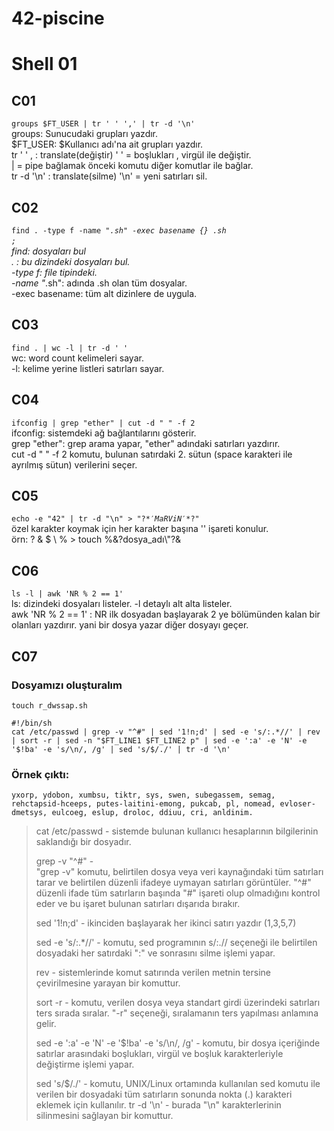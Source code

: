 # 42-piscine

# Shell 01
## C01
<code>groups $FT_USER | tr ' ' ',' | tr -d '\n'</code>  <br>
groups: Sunucudaki grupları yazdır. <br>
$FT_USER: $Kullanıcı adı'na ait grupları yazdır.<br>
tr ' ' , : translate(değiştir) ' ' = boşlukları , virgül ile değiştir.<br>
| = pipe bağlamak önceki komutu diğer komutlar ile bağlar.<br>
tr -d '\n' : translate(silme) '\n' = yeni satırları sil.<br>

## C02 <br>
<code>find . -type f -name "*.sh" -exec basename {} .sh \;</code><br>
find: dosyaları bul<br>
. : bu dizindeki dosyaları bul.<br>
-type f: file tipindeki.<br>
-name "*.sh": adında .sh olan tüm dosyalar.<br>
-exec basename: tüm alt dizinlere de uygula.<br>

## C03 <br>
<code>find . | wc -l | tr -d ' '</code> <br>
wc: word count kelimeleri sayar. <br>
-l: kelime yerine listleri satırları sayar. <br>

## C04
<code>ifconfig | grep "ether" | cut -d " " -f 2</code> <br>
ifconfig: sistemdeki ağ bağlantılarını gösterir. <br>
grep "ether": grep arama yapar, "ether" adındaki satırları yazdırır. <br>
cut -d " " -f 2 komutu, bulunan satırdaki 2. sütun (space karakteri ile ayrılmış sütun) verilerini seçer. <br>

## C05
<code>echo -e "42" | tr -d "\n" > "\?$*'MaRViN'*$?\"</code> <br>
özel karakter koymak için her karakter başına '\' işareti konulur.<br>
örn: \? \& \$ \\ \% > touch \%\&\?dosya_adı\\\"\?\&

## C06
<code>ls -l | awk 'NR % 2 == 1'</code> <br>
ls: dizindeki dosyaları listeler. -l detaylı alt alta listeler. <br>
awk 'NR % 2 == 1' : NR ilk dosyadan başlayarak 2 ye bölümünden kalan bir olanları yazdırır. yani bir dosya yazar diğer dosyayı geçer.

## C07

### Dosyamızı oluşturalım

	touch r_dwssap.sh

```
#!/bin/sh
cat /etc/passwd | grep -v "^#" | sed '1!n;d' | sed -e 's/:.*//' | rev | sort -r | sed -n "$FT_LINE1 $FT_LINE2 p" | sed -e ':a' -e 'N' -e '$!ba' -e 's/\n/, /g' | sed 's/$/./' | tr -d '\n'
```


### Örnek çıktı:
```
yxorp, ydobon, xumbsu, tiktr, sys, swen, subegassem, semag, rehctapsid-hceeps, putes-laitini-emong, pukcab, pl, nomead, evloser-dmetsys, eulcoeg, eslup, droloc, ddiuu, cri, anldinim.
```

> cat /etc/passwd 	- sistemde bulunan kullanıcı hesaplarının bilgilerinin saklandığı bir dosyadır. 
> 
> grep -v "^#"	 	- <br> "grep -v" komutu, belirtilen dosya veya veri kaynağındaki tüm satırları tarar ve belirtilen düzenli ifadeye uymayan satırları görüntüler. "^#" düzenli ifade tüm satırların başında "#" işareti olup olmadığını kontrol eder ve bu işaret bulunan satırları dışarıda bırakır.
> 
> sed '1!n;d' 		- ikinciden başlayarak her ikinci satırı yazdır (1,3,5,7)
> 
> sed -e 's/:.*//'	- komutu, sed programının s/:.// seçeneği ile belirtilen dosyadaki her satırdaki ":" ve sonrasını silme işlemi yapar.
> 
> rev			- sistemlerinde komut satırında verilen metnin tersine çevirilmesine yarayan bir komuttur. 
> 
> sort -r			- komutu, verilen dosya veya standart girdi üzerindeki satırları ters sırada sıralar. "-r" seçeneği, sıralamanın ters yapılması anlamına gelir.
> 
> sed -e ':a' -e 'N' -e '$!ba' -e 's/\n/, /g' - komutu, bir dosya içeriğinde satırlar arasındaki boşlukları, virgül ve boşluk karakterleriyle değiştirme işlemi yapar.
> 
> sed 's/$/./'		- komutu, UNIX/Linux ortamında kullanılan sed komutu ile verilen bir dosyadaki tüm satırların sonunda nokta (.) karakteri eklemek için kullanılır.
> tr -d '\n' 		- burada "\n" karakterlerinin silinmesini sağlayan bir komuttur.
